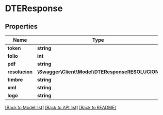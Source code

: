# DTEResponse

## Properties
Name | Type | Description | Notes
------------ | ------------- | ------------- | -------------
**token** | **string** |  | [optional] 
**folio** | **int** |  | [optional] 
**pdf** | **string** |  | [optional] 
**resolucion** | [**\Swagger\Client\Model\DTEResponseRESOLUCION**](DTEResponseRESOLUCION.md) |  | [optional] 
**timbre** | **string** |  | [optional] 
**xml** | **string** |  | [optional] 
**logo** | **string** |  | [optional] 

[[Back to Model list]](../../README.md#documentation-for-models) [[Back to API list]](../../README.md#documentation-for-api-endpoints) [[Back to README]](../../README.md)

